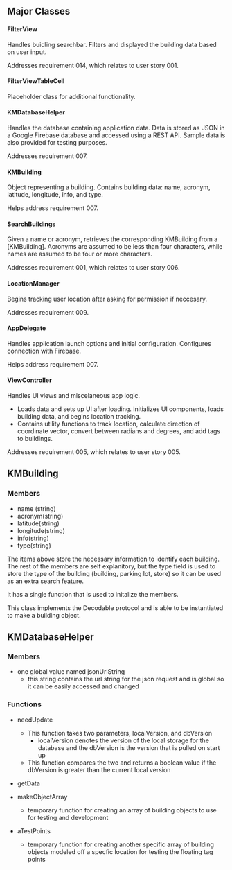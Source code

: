 ##  Major Classes
#### FilterView
Handles buidling searchbar. Filters and displayed the building data based on user input.

Addresses requirement 014, which relates to user story 001.

#### FilterViewTableCell
Placeholder class for additional functionality.

#### KMDatabaseHelper
Handles the database containing application data. Data is stored as JSON in a Google Firebase database and accessed using a REST API. Sample data is also provided for testing purposes.

Addresses requirement 007.

#### KMBuilding
Object representing a building. Contains building data: name, acronym, latitude, longitude, info, and type.

Helps address requirement 007.

#### SearchBuildings
Given a name or acronym, retrieves the corresponding KMBuilding from a [KMBuilding]. Acronyms are assumed to be less than four characters, while names are assumed to be four or more characters.

Addresses requirement 001, which relates to user story 006.

#### LocationManager
Begins tracking user location after asking for permission if neccesary.

Addresses requirement 009.

#### AppDelegate
Handles application launch options and initial configuration. Configures connection with Firebase.

Helps address requirement 007.

#### ViewController
Handles UI views and miscelaneous app logic.
- Loads data and sets up UI after loading. Initializes UI components, loads building data, and begins location tracking.
- Contains utility functions to track location, calculate direction of coordinate vector, convert between radians and degrees, and add tags to buildings.

Addresses requirement 005, which relates to user story 005.


## KMBuilding

### Members
- name (string)
- acronym(string)
- latitude(string)
- longitude(string)
- info(string)
- type(string)

The items above store the necessary information to identify each building. The rest of the members are self explanitory, but the type field is used to store the type of the building (building, parking lot, store) so it can be used as an extra search feature.

It has a single function that is used to initalize the members. 

This class implements the Decodable protocol and is able to be instantiated to make a building object.

## KMDatabaseHelper

### Members
- one global value named jsonUrlString
  - this string contains the url string for the json request and is global so it can be easily accessed and changed

### Functions

- needUpdate
  - This function takes two parameters, localVersion, and dbVersion
    - localVersion denotes the version of the local storage for the database and the dbVersion is the version that is pulled on start up
  - This function compares the two and returns a boolean value if the dbVersion is greater than the current local version

- getData

- makeObjectArray
  - temporary function for creating an array of building objects to use for testing and development

- aTestPoints
  - temporary function for creating another specific array of building objects modeled off a specfic location for testing the floating tag points
